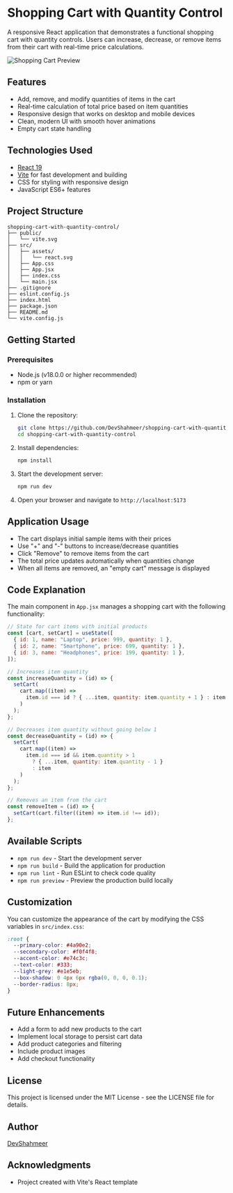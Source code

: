# Shopping Cart with Quantity Control

A responsive React application that demonstrates a functional shopping cart with quantity controls. Users can increase, decrease, or remove items from their cart with real-time price calculations.

![Shopping Cart Preview](https://github.com/user-attachments/assets/c3ac2c50-48f5-4ccc-8a14-586d8bbee3d4)

## Features

- Add, remove, and modify quantities of items in the cart
- Real-time calculation of total price based on item quantities
- Responsive design that works on desktop and mobile devices
- Clean, modern UI with smooth hover animations
- Empty cart state handling

## Technologies Used

- [React 19](https://react.dev/)
- [Vite](https://vitejs.dev/) for fast development and building
- CSS for styling with responsive design
- JavaScript ES6+ features

## Project Structure

```
shopping-cart-with-quantity-control/
├── public/
│   └── vite.svg
├── src/
│   ├── assets/
│   │   └── react.svg
│   ├── App.css
│   ├── App.jsx
│   ├── index.css
│   └── main.jsx
├── .gitignore
├── eslint.config.js
├── index.html
├── package.json
├── README.md
└── vite.config.js
```

## Getting Started

### Prerequisites

- Node.js (v18.0.0 or higher recommended)
- npm or yarn

### Installation

1. Clone the repository:
   ```bash
   git clone https://github.com/DevShahmeer/shopping-cart-with-quantity-control.git
   cd shopping-cart-with-quantity-control
   ```

2. Install dependencies:
   ```bash
   npm install
   ```

3. Start the development server:
   ```bash
   npm run dev
   ```

4. Open your browser and navigate to `http://localhost:5173`

## Application Usage

- The cart displays initial sample items with their prices
- Use "+" and "-" buttons to increase/decrease quantities
- Click "Remove" to remove items from the cart
- The total price updates automatically when quantities change
- When all items are removed, an "empty cart" message is displayed

## Code Explanation

The main component in `App.jsx` manages a shopping cart with the following functionality:

```jsx
// State for cart items with initial products
const [cart, setCart] = useState([
  { id: 1, name: "Laptop", price: 999, quantity: 1 },
  { id: 2, name: "Smartphone", price: 699, quantity: 1 },
  { id: 3, name: "Headphones", price: 199, quantity: 1 },
]);

// Increases item quantity
const increaseQuantity = (id) => {
  setCart(
    cart.map((item) =>
      item.id === id ? { ...item, quantity: item.quantity + 1 } : item
    )
  );
};

// Decreases item quantity without going below 1
const decreaseQuantity = (id) => {
  setCart(
    cart.map((item) =>
      item.id === id && item.quantity > 1
        ? { ...item, quantity: item.quantity - 1 }
        : item
    )
  );
};

// Removes an item from the cart
const removeItem = (id) => {
  setCart(cart.filter((item) => item.id !== id));
};
```

## Available Scripts

- `npm run dev` - Start the development server
- `npm run build` - Build the application for production
- `npm run lint` - Run ESLint to check code quality
- `npm run preview` - Preview the production build locally

## Customization

You can customize the appearance of the cart by modifying the CSS variables in `src/index.css`:

```css
:root {
  --primary-color: #4a90e2;
  --secondary-color: #f0f4f8;
  --accent-color: #e74c3c;
  --text-color: #333;
  --light-grey: #e1e5eb;
  --box-shadow: 0 4px 6px rgba(0, 0, 0, 0.1);
  --border-radius: 8px;
}
```

## Future Enhancements

- Add a form to add new products to the cart
- Implement local storage to persist cart data
- Add product categories and filtering
- Include product images
- Add checkout functionality

## License

This project is licensed under the MIT License - see the LICENSE file for details.

## Author

[DevShahmeer](https://github.com/DevShahmeer)

## Acknowledgments

- Project created with Vite's React template
